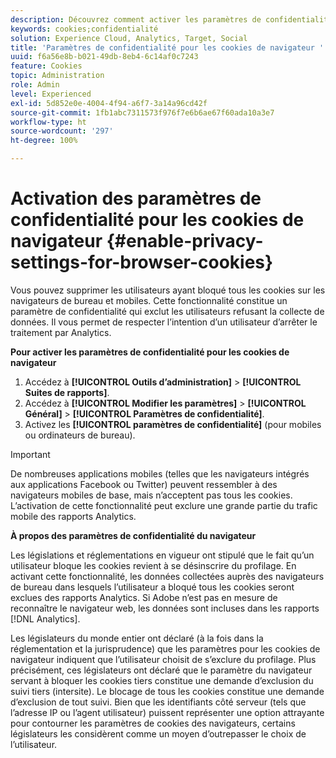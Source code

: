 ```yaml
---
description: Découvrez comment activer les paramètres de confidentialité pour les cookies de navigateur. Vous pouvez supprimer les utilisateurs ayant bloqué tous les cookies sur les navigateurs de bureau et mobiles.
keywords: cookies;confidentialité
solution: Experience Cloud, Analytics, Target, Social
title: 'Paramètres de confidentialité pour les cookies de navigateur '
uuid: f6a56e8b-b021-49db-8eb4-6c14af0c7243
feature: Cookies
topic: Administration
role: Admin
level: Experienced
exl-id: 5d852e0e-4004-4f94-a6f7-3a14a96cd42f
source-git-commit: 1fb1abc7311573f976f7e6b6ae67f60ada10a3e7
workflow-type: ht
source-wordcount: '297'
ht-degree: 100%

---
```


# Activation des paramètres de confidentialité pour les cookies de navigateur {#enable-privacy-settings-for-browser-cookies}

Vous pouvez supprimer les utilisateurs ayant bloqué tous les cookies sur les navigateurs de bureau et mobiles. Cette fonctionnalité constitue un paramètre de confidentialité qui exclut les utilisateurs refusant la collecte de données. Il vous permet de respecter l’intention d’un utilisateur d’arrêter le traitement par Analytics.

**Pour activer les paramètres de confidentialité pour les cookies de navigateur**

1. Accédez à **[!UICONTROL Outils d’administration]** > **[!UICONTROL Suites de rapports]**.
1. Accédez à **[!UICONTROL Modifier les paramètres]** > **[!UICONTROL Général]** > **[!UICONTROL Paramètres de confidentialité]**.
1. Activez les **[!UICONTROL paramètres de confidentialité]** (pour mobiles ou ordinateurs de bureau).

>[!IMPORTANT]
>
>De nombreuses applications mobiles (telles que les navigateurs intégrés aux applications Facebook ou Twitter) peuvent ressembler à des navigateurs mobiles de base, mais n’acceptent pas tous les cookies. L’activation de cette fonctionnalité peut exclure une grande partie du trafic mobile des rapports Analytics.

**À propos des paramètres de confidentialité du navigateur**

Les législations et réglementations en vigueur ont stipulé que le fait qu’un utilisateur bloque les cookies revient à se désinscrire du profilage. En activant cette fonctionnalité, les données collectées auprès des navigateurs de bureau dans lesquels l’utilisateur a bloqué tous les cookies seront exclues des rapports Analytics. Si Adobe n’est pas en mesure de reconnaître le navigateur web, les données sont incluses dans les rapports [!DNL Analytics].

Les législateurs du monde entier ont déclaré (à la fois dans la réglementation et la jurisprudence) que les paramètres pour les cookies de navigateur indiquent que l’utilisateur choisit de s’exclure du profilage. Plus précisément, ces législateurs ont déclaré que le paramètre du navigateur servant à bloquer les cookies tiers constitue une demande d’exclusion du suivi tiers (intersite). Le blocage de tous les cookies constitue une demande d’exclusion de tout suivi. Bien que les identifiants côté serveur (tels que l’adresse IP ou l’agent utilisateur) puissent représenter une option attrayante pour contourner les paramètres de cookies des navigateurs, certains législateurs les considèrent comme un moyen d’outrepasser le choix de l’utilisateur.
